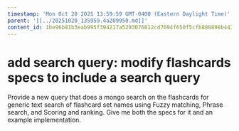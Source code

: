 ```yaml
---
timestamp: 'Mon Oct 20 2025 13:59:59 GMT-0400 (Eastern Daylight Time)'
parent: '[[../20251020_135959.4a209950.md]]'
content_id: 1be96b81b3eab995f394217a5293076812cd7094f650f5cfb880898b443473cf
---
```


# add search query: modify flashcards specs to include a search query

Provide a new query that does a mongo search on the flashcards for generic text search of flashcard set names using Fuzzy matching, Phrase search, and Scoring and ranking. Give me both the specs for it and an example implementation.
